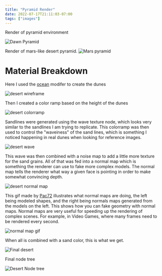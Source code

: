 ```yaml
---
title: "Pyramid Render"
date: 2022-07-17T21:11:03-07:00
tags: ["images"]
---
```

Render of pyramid environment

![Dawn Pyramid](/pyramiddawn.png)


Render of mars-like desert pyramid.
![Mars pyramid](/marspyramid.png)


# Material Breakdown

Here I used the [ocean](https://docs.blender.org/manual/en/latest/modeling/modifiers/physics/ocean.html) modifer to create the dunes

![desert wireframe](/desertwireframe.png)

Then I created a color ramp based on the height of the dunes

![desert colorramp](/desertcoloramp.png)

Sandlines were generated using the wave texture node, which looks very similar
to the sandlines I am trying to replicate.
This colorramp was then used to control the "waveiness" of the sand lines, 
which is something I noticed happening in real dunes when looking for reference images.

![desert wave](/desertwaveinvert.png)

This wave was then combined with a noise map to add a little more texture for the sand grains. All of that was fed into a normal map which is something the renderer can
use to fake more complex models. The normal map tells the renderer what way a given face
is pointing in order to make somewhat convincing depth.

![desert normal map](/desertnormalmap.png)

This gif made by [Pac72](https://commons.wikimedia.org/wiki/File:Rendering_with_normal_mapping.gif) illustrates what normal maps are doing, the left being modeled shapes, and
the right being normals maps generated from the models on  the left. This shows
how you can fake geometry with normal maps. Normal maps are very useful for speeding
up the rendering of complex scenes. For example, in Video Games, where many 
frames need to be rendered every second.

![normal map gif](/normalmap.gif)

When all is combined with a sand color, this is what we get.

![Final desert](/finaldesert.png)


Final node tree 

![Desert Node tree](desertnodetree.png)
